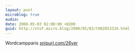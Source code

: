 ```yaml
---
layout: post
microblog: true
audio: 
date: 2008-05-03 02:00:00 +0200
guid: http://xtof.micro.blog/2008/05/03/t802653334.html
---
```

Wordcampparis [snipurl.com/26yer](http://snipurl.com/26yer)

